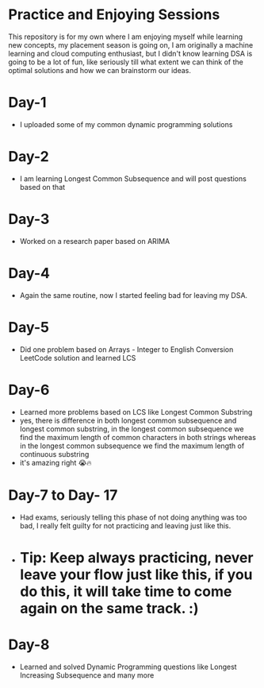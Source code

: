 # Practice and Enjoying Sessions
This repository is for my own where I am enjoying myself while learning new concepts, my placement season is going on, I am originally a machine learning and cloud computing enthusiast, but I didn't know learning DSA is going to be a lot of fun, like seriously till what extent we can think of the optimal solutions and how we can brainstorm our ideas.

# Day-1
- I uploaded some of my common dynamic programming solutions
# Day-2
- I am learning Longest Common Subsequence and will post questions based on that
# Day-3
- Worked on a research paper based on ARIMA
# Day-4
- Again the same routine, now I started feeling bad for leaving my DSA.
# Day-5
- Did one problem based on Arrays - Integer to English Conversion LeetCode solution and learned LCS
# Day-6
- Learned more problems based on LCS like Longest Common Substring
- yes, there is difference in both longest common subsequence and longest common substring, in the longest common subsequence we find the maximum length of common characters in both strings whereas in the longest common subsequence we find the maximum length of continuous substring
- it's amazing right 😭🔥
# Day-7 to Day- 17
-  Had exams, seriously telling this phase of not doing anything was too bad, I really felt guilty for not practicing and leaving just like this.
-  # Tip: Keep always practicing, never leave your flow just like this, if you do this, it will take time to come again on the same track. :)
# Day-8
-  Learned and solved Dynamic Programming questions like Longest Increasing Subsequence and many more

